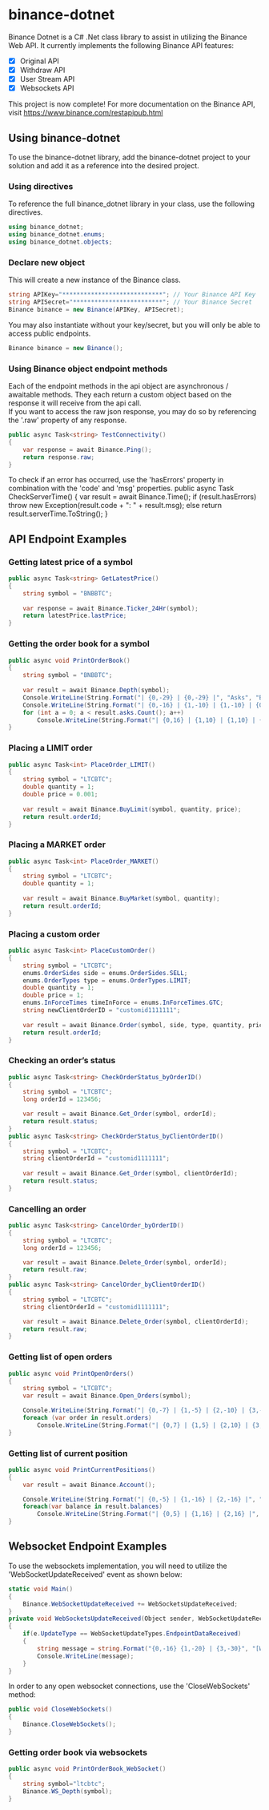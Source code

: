 # binance-dotnet
Binance Dotnet is a C# .Net class library to assist in utilizing the Binance Web API.
It currently implements the following Binance API features:
- [x] Original API
- [x] Withdraw API
- [x] User Stream API
- [x] Websockets API

This project is now complete!
For more documentation on the Binance API, visit https://www.binance.com/restapipub.html



## Using binance-dotnet
To use the binance-dotnet library, add the binance-dotnet project to your solution and add it as a reference into the desired project.

### Using directives  
To reference the full binance_dotnet library in your class, use the following directives.
```csharp
using binance_dotnet;
using binance_dotnet.enums;
using binance_dotnet.objects;
```

### Declare new object
This will create a new instance of the Binance class.  
```csharp
string APIKey="****************************"; // Your Binance API Key
string APISecret="*************************"; // Your Binance Secret
Binance binance = new Binance(APIKey, APISecret);
```
You may also instantiate without your key/secret, but you will only be able to access public endpoints.
```csharp
Binance binance = new Binance();
```

### Using Binance object endpoint methods
Each of the endpoint methods in the api object are asynchronous / awaitable methods.
They each return a custom object based on the response it will receive from the api call.  
If you want to access the raw json response, you may do so by referencing the '.raw' property of any response.
```csharp
public async Task<string> TestConnectivity()
{
    var response = await Binance.Ping();
    return response.raw;
}
```
To check if an error has occurred, use the 'hasErrors' property in combination with the 'code' and 'msg' properties.
public async Task<string> CheckServerTime()
{
    var result = await Binance.Time();
    if (result.hasErrors)
        throw new Exception(result.code + ":  " + result.msg);
    else
        return result.serverTime.ToString();
}

## API Endpoint Examples

### Getting latest price of a symbol
```csharp
public async Task<string> GetLatestPrice()
{
    string symbol = "BNBBTC";
	
    var response = await Binance.Ticker_24Hr(symbol);
    return latestPrice.lastPrice;
}
```

### Getting the order book for a symbol
```csharp
public async void PrintOrderBook()
{
    string symbol = "BNBBTC";
	
    var result = await Binance.Depth(symbol);
    Console.WriteLine(String.Format("| {0,-29} | {0,-29} |", "Asks", "Bids"));
    Console.WriteLine(String.Format("| {0,-16} | {1,-10} | {1,-10} | {0,-16} |", "Qty", "Price", "Price", "Qty"));
    for (int a = 0; a < result.asks.Count(); a++)
        Console.WriteLine(String.Format("| {0,16} | {1,10} | {1,10} | {0,16} |", result.asks[a][1], result.asks[a][0], result.bids[a][0], result.bids[a][1]));
}
```

### Placing a LIMIT order
```csharp
public async Task<int> PlaceOrder_LIMIT()
{
    string symbol = "LTCBTC";
    double quantity = 1;
    double price = 0.001;     
	
    var result = await Binance.BuyLimit(symbol, quantity, price);
    return result.orderId; 
}
```


### Placing a MARKET order
```csharp
public async Task<int> PlaceOrder_MARKET()
{
    string symbol = "LTCBTC";
    double quantity = 1;
	
    var result = await Binance.BuyMarket(symbol, quantity);
    return result.orderId;
}
```

### Placing a custom order
```csharp
public async Task<int> PlaceCustomOrder()
{
    string symbol = "LTCBTC";
    enums.OrderSides side = enums.OrderSides.SELL;
    enums.OrderTypes type = enums.OrderTypes.LIMIT;
    double quantity = 1;
    double price = 1;
    enums.InForceTimes timeInForce = enums.InForceTimes.GTC;
    string newClientOrderID = "customid1111111";
	
    var result = await Binance.Order(symbol, side, type, quantity, price, timeInForce, newClientOrderID);
    return result.orderId;
}
```

### Checking an order’s status
```csharp
public async Task<string> CheckOrderStatus_byOrderID()
{
    string symbol = "LTCBTC";
    long orderId = 123456;

    var result = await Binance.Get_Order(symbol, orderId);
    return result.status;
}
public async Task<string> CheckOrderStatus_byClientOrderID()
{
    string symbol = "LTCBTC";
    string clientOrderId = "customid1111111";
	
    var result = await Binance.Get_Order(symbol, clientOrderId);
    return result.status;
}
```

### Cancelling an order
```csharp
public async Task<string> CancelOrder_byOrderID()
{
    string symbol = "LTCBTC";
    long orderId = 123456;

    var result = await Binance.Delete_Order(symbol, orderId);
    return result.raw;
}
public async Task<string> CancelOrder_byClientOrderID()
{
    string symbol = "LTCBTC";
    string clientOrderId = "customid1111111";

    var result = await Binance.Delete_Order(symbol, clientOrderId);
    return result.raw;
}
```

### Getting list of open orders
```csharp
public async void PrintOpenOrders()
{
    string symbol = "LTCBTC";
    var result = await Binance.Open_Orders(symbol);

    Console.WriteLine(String.Format("| {0,-7} | {1,-5} | {2,-10} | {3,-12} | {4,-12} |", "OrderID", "Asser", "Price", "Orig Qty", "Exec Qty"));
    foreach (var order in result.orders)
        Console.WriteLine(String.Format("| {0,7} | {1,5} | {2,10} | {3,12} | {4,12} |", order.orderId, order.symbol, order.price, order.origQty, order.executedQty));
}
```

### Getting list of current position
```csharp
public async void PrintCurrentPositions()
{
    var result = await Binance.Account();

    Console.WriteLine(String.Format("| {0,-5} | {1,-16} | {2,-16} |", "Asset", "Free", "Locked"));
    foreach(var balance in result.balances)
        Console.WriteLine(String.Format("| {0,5} | {1,16} | {2,16} |", balance.asset, balance.free, balance.locked));
}
```

## Websocket Endpoint Examples
To use the websockets implementation, you will need to utilize the 'WebSocketUpdateReceived' event as shown below:
```csharp
static void Main()
{
    Binance.WebSocketUpdateReceived += WebSocketsUpdateReceived;
}
private void WebSocketsUpdateReceived(Object sender, WebSocketUpdateReceivedEventArgs e)
{
    if(e.UpdateType == WebSocketUpdateTypes.EndpointDataReceived)
    {
        string message = string.Format("{0,-16} {1,-20} | {3,-30}", "[WebSocketUpdate]", e.Timestamp.ToString(), e.Message);
        Console.WriteLine(message);
    }
}
```
In order to any open websocket connections, use the 'CloseWebSockets' method:
```csharp
public void CloseWebSockets()
{
    Binance.CloseWebSockets();
}
```

### Getting order book via websockets
```csharp
public async void PrintOrderBook_WebSocket()
{
    string symbol="ltcbtc";
    Binance.WS_Depth(symbol);
}
```
